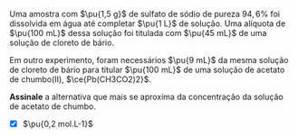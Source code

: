 Uma amostra com $\pu{1,5 g}$ de sulfato de sódio de pureza $94,6\%$ foi dissolvida em água até completar $\pu{1 L}$ de solução. Uma alíquota de $\pu{100 mL}$ dessa solução foi titulada com $\pu{45 mL}$ de uma solução de cloreto de bário. 

Em outro experimento, foram necessários $\pu{9 mL}$ da mesma solução de cloreto de bário para titular $\pu{100 mL}$ de uma solução de acetato de chumbo(II), $\ce{Pb(CH3CO2)2}$.

**Assinale** a alternativa que mais se aproxima da concentração da solução de acetato de chumbo.

- [x] $\pu{0,2 mol.L-1}$

